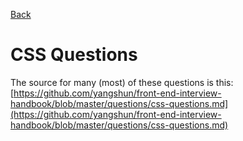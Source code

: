 [Back](https://github.com/coolinmc6/front-end-dev#front-end-development)
<a name="top"></a>
# CSS Questions

The source for many (most) of these questions is this: [https://github.com/yangshun/front-end-interview-handbook/blob/master/questions/css-questions.md](https://github.com/yangshun/front-end-interview-handbook/blob/master/questions/css-questions.md)


